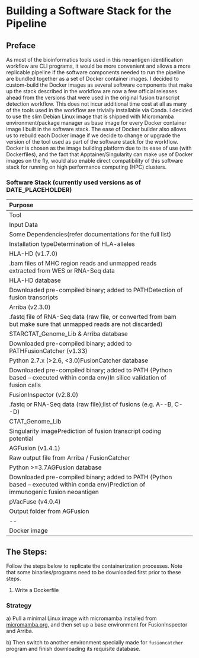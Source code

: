 # Building a Software Stack for the Pipeline
## Preface

As most of the bioinformatics tools used in this neoantigen identification workflow are CLI programs, it would be more convenient and allows a more replicable pipeline if the software components needed to run the pipeline are bundled together as a set of Docker container images. I decided to custom-build the Docker images as several software components that make up the stack described in the workflow are now a few official releases ahead from the versions that were used in the original fusion transcript detection workflow. This does not incur additional time cost at all as many of the tools used in the workflow are trivially installable via Conda. I decided to use the slim Debian Linux image that is shipped with Micromamba environment/package manager as base image for every Docker container image I built in the software stack. The ease of Docker builder also allows us to rebuild each Docker image if we decide to change or upgrade the version of the tool used as part of the software stack for the workflow. Docker is chosen as the image building platform due to its ease of use (with Dockerfiles), and the fact that Apptainer/Singularity can make use of Docker images on the fly, would also enable direct compatibility of this software stack for running on high performance computing (HPC) clusters. 

### Software Stack (currently used versions as of DATE_PLACEHOLDER)

|Purpose| |
|:----|:----|
|Tool| |
|Input Data| |
|Some Dependencies(refer documentations for the full list)| |
|Installation typeDetermination of HLA-alleles| |
|HLA-HD (v1.7.0)| |
|.bam files of MHC region reads and unmapped reads extracted from WES or RNA-Seq data| |
|HLA-HD database| |
|Downloaded pre-compiled binary; added to PATHDetection of fusion transcripts| |
|Arriba (v2.3.0)| |
|.fastq file of RNA-Seq data (raw file, or converted from bam but make sure that unmapped reads are not discarded)| |
|STARCTAT_Genome_Lib & Arriba database| |
|Downloaded pre-compiled binary; added to PATHFusionCatcher (v1.33)| |
|Python 2.7.x (>2.6, <3.0)FusionCatcher database| |
|Downloaded pre-compiled binary; added to PATH (Python based – executed within conda env)In silico validation of fusion calls| |
|FusionInspector (v2.8.0)| |
|.fastq or RNA-Seq data (raw file);list of fusions (e.g. A--B, C--D)| |
|CTAT_Genome_Lib| |
|Singularity imagePrediction of fusion transcript coding potential| |
|AGFusion (v1.4.1)| |
|Raw output file from Arriba / FusionCatcher| |
|Python >=3.7AGFusion database| |
|Downloaded pre-compiled binary; added to PATH (Python based – executed within conda env)Prediction of immunogenic fusion neoantigen| |
|pVacFuse (v4.0.4)| |
|Output folder from AGFusion| |
|--| |
|Docker image |



## The Steps:

Follow the steps below to replicate the containerization processes. Note that some binaries/programs need to be downloaded first prior to these steps.

1. Write a Dockerfile

### Strategy
a) Pull a minimal Linux image with micromamba installed from [micromamba.org](https://micromamba-docker.readthedocs.io), and then set up a base environment for FusionInspector and Arriba. 

b) Then switch to another environment specially made for `fusioncatcher` program and finish downloading its requisite database. 
